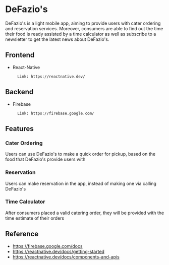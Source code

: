# DeFazio's

DeFazio's is a light mobile app, aiming to provide users with cater ordering and reservation services. Moreover, consumers are able to find out the time their food is ready assisted by a time calculator as well as subscribe to a newsletter to get the latest news about DeFazio's.

## Frontend

- React-Native

        Link: https://reactnative.dev/

## Backend

- Firebase

        Link: https://firebase.google.com/

## Features

### Cater Ordering

Users can use DeFazio's to make a quick order for pickup, based on the food that DeFazio's provide users with

### Reservation

Users can make reservation in the app, instead of making one via calling DeFazio's

### Time Calculator

After consumers placed a valid catering order, they will be provided with the time estimate of their orders

## Reference

- https://firebase.google.com/docs
- https://reactnative.dev/docs/getting-started
- https://reactnative.dev/docs/components-and-apis
